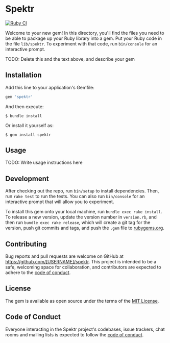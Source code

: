 # Spektr

[![Ruby CI](https://github.com/gregmolnar/spektr/actions/workflows/ci.yaml/badge.svg?branch=master)](https://github.com/gregmolnar/spektr/actions/workflows/ci.yaml)

Welcome to your new gem! In this directory, you'll find the files you need to be able to package up your Ruby library into a gem. Put your Ruby code in the file `lib/spektr`. To experiment with that code, run `bin/console` for an interactive prompt.

TODO: Delete this and the text above, and describe your gem

## Installation

Add this line to your application's Gemfile:

```ruby
gem 'spektr'
```

And then execute:

    $ bundle install

Or install it yourself as:

    $ gem install spektr

## Usage

TODO: Write usage instructions here

## Development

After checking out the repo, run `bin/setup` to install dependencies. Then, run `rake test` to run the tests. You can also run `bin/console` for an interactive prompt that will allow you to experiment.

To install this gem onto your local machine, run `bundle exec rake install`. To release a new version, update the version number in `version.rb`, and then run `bundle exec rake release`, which will create a git tag for the version, push git commits and tags, and push the `.gem` file to [rubygems.org](https://rubygems.org).

## Contributing

Bug reports and pull requests are welcome on GitHub at https://github.com/[USERNAME]/spektr. This project is intended to be a safe, welcoming space for collaboration, and contributors are expected to adhere to the [code of conduct](https://github.com/[USERNAME]/spektr/blob/master/CODE_OF_CONDUCT.md).


## License

The gem is available as open source under the terms of the [MIT License](https://opensource.org/licenses/MIT).

## Code of Conduct

Everyone interacting in the Spektr project's codebases, issue trackers, chat rooms and mailing lists is expected to follow the [code of conduct](https://github.com/[USERNAME]/spektr/blob/master/CODE_OF_CONDUCT.md).
